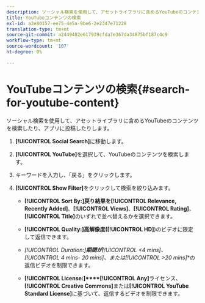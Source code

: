 ```yaml
---
description: ソーシャル検索を使用して、アセットライブラリに含めるYouTubeのコンテンツを検索したり、アプリに投稿したりします。
title: YouTubeコンテンツの検索
exl-id: a2e80157-ee75-4e5a-9be6-2e2347e71228
translation-type: tm+mt
source-git-commit: a2449482e617939cfda7e367da34875bf187c4c9
workflow-type: tm+mt
source-wordcount: '107'
ht-degree: 0%

---
```


# YouTubeコンテンツの検索{#search-for-youtube-content}

ソーシャル検索を使用して、アセットライブラリに含めるYouTubeのコンテンツを検索したり、アプリに投稿したりします。

1. **[!UICONTROL Social Search]**&#x200B;に移動します。
1. **[!UICONTROL YouTube]**&#x200B;を選択して、YouTubeのコンテンツを検索します。
1. キーワードを入力し、「戻る」をクリックします。
1. **[!UICONTROL Show Filter]**&#x200B;をクリックして検索を絞り込みます。

   * **[!UICONTROL Sort By:]**戻り結果を&#x200B;**[!UICONTROL Relevance, Recently Added]**、**[!UICONTROL Views]**、**[!UICONTROL Rating]**、**[!UICONTROL Title]**&#x200B;のいずれで並べ替えるかを選択できます。

   * **[!UICONTROL Quality:]**高解像度(**[!UICONTROL HD]**)のビデオに限定して返信できます。

   * **[!UICONTROL Duration:]***期間が&#x200B;**[!UICONTROL <4 mins]**、**[!UICONTROL 4 mins- 20 mins]**、または&#x200B;**[!UICONTROL >20 mins]**&#x200B;の返信ビデオを制限できます。

   * **[!UICONTROL License:]****[!UICONTROL Any]**&#x200B;ライセンス、**[!UICONTROL Creative Commons]**&#x200B;または&#x200B;**[!UICONTROL YouTube Standard License]**&#x200B;に基づいて、返信するビデオを制限できます。
